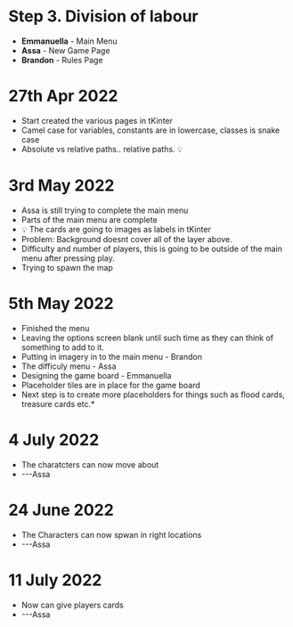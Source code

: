 # Step 3. Division of labour
* **Emmanuella** - Main Menu
* **Assa** - New Game Page
* **Brandon** - Rules Page

# 27th Apr 2022
* Start created the various pages in tKinter
* Camel case for variables, constants are in lowercase, classes is snake case
* Absolute vs relative paths.. relative paths. 💡


# 3rd May 2022
* Assa is still trying to complete the main menu
* Parts of the main menu are complete
* 💡 The cards are going to images as labels in tKinter
* Problem: Background doesnt cover all of the layer above.
* Difficulty and number of players, this is going to be outside of the main menu after pressing play.
* Trying to spawn the map

# 5th May 2022
* Finished the menu
* Leaving the options screen blank until such time as they can think of something to add to it.
* Putting in imagery in to the main menu - Brandon
* The difficuly menu - Assa
* Designing the game board - Emmanuella
* Placeholder tiles are in place for the game board
* Next step is to create more placeholders for things such as flood cards, treasure cards etc.* 

# 4 July 2022
* The charatcters can now move about
* ---Assa


# 24 June 2022
* The Characters can now spwan in right locations
* ---Assa

# 11 July 2022
* Now can give players cards
* ---Assa
